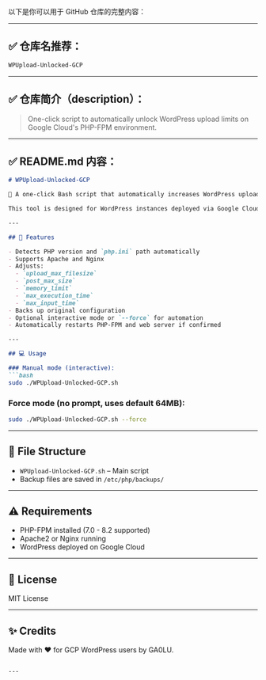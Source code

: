 以下是你可以用于 GitHub 仓库的完整内容：

---

## ✅ 仓库名推荐：
```bash
WPUpload-Unlocked-GCP
```

---

## ✅ 仓库简介（description）：
> One-click script to automatically unlock WordPress upload limits on Google Cloud's PHP-FPM environment.

---

## ✅ README.md 内容：

```markdown
# WPUpload-Unlocked-GCP

🚀 A one-click Bash script that automatically increases WordPress upload file limits on Google Cloud Platform's PHP-FPM based deployments.

This tool is designed for WordPress instances deployed via Google Cloud Marketplace (Apache or Nginx + PHP-FPM).

---

## 🔧 Features

- Detects PHP version and `php.ini` path automatically  
- Supports Apache and Nginx  
- Adjusts:
  - `upload_max_filesize`
  - `post_max_size`
  - `memory_limit`
  - `max_execution_time`
  - `max_input_time`
- Backs up original configuration
- Optional interactive mode or `--force` for automation
- Automatically restarts PHP-FPM and web server if confirmed

---

## 💻 Usage

### Manual mode (interactive):
```bash
sudo ./WPUpload-Unlocked-GCP.sh
```

### Force mode (no prompt, uses default 64MB):
```bash
sudo ./WPUpload-Unlocked-GCP.sh --force
```

---

## 📂 File Structure

- `WPUpload-Unlocked-GCP.sh` – Main script
- Backup files are saved in `/etc/php/backups/`

---

## ⚠️ Requirements

- PHP-FPM installed (7.0 - 8.2 supported)
- Apache2 or Nginx running
- WordPress deployed on Google Cloud

---

## 📜 License

MIT License

---

## ✨ Credits

Made with ❤️ for GCP WordPress users by GA0LU.
```

---
